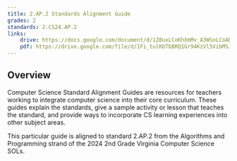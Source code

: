 ```yaml
---
title: 2.AP.2 Standards Alignment Guide
grades: 2
standards: 2.CS24.AP.2
links:
    drive: https://docs.google.com/document/d/1Z0uxLCoKhXmMv_A3WSnLCoAD2-JcVynuuieWQFi2ZWc/edit?usp=drive_link
    pdf: https://drive.google.com/file/d/1Fi_tulKbTbBRQ1Gr94KzVl5VibMSJRiP/view?usp=drive_link
---
```


## Overview

Computer Science Standard Alignment Guides are resources for teachers working to integrate computer science into their core curriculum. These guides explain the standards, give a sample activity or lesson that teaches the standard, and provide ways to incorporate CS learning experiences into other subject areas. 

This particular guide is aligned to standard 2.AP.2 from the Algorithms and Programming strand of the 2024 2nd Grade Virginia Computer Science SOLs.